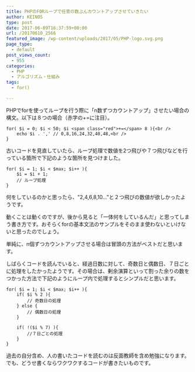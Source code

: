 ```yaml
---
title: PHPのFORループで任意の数ぶんカウントアップさせていきたい
author: KEINOS
type: post
date: 2017-06-09T16:37:59+00:00
url: /20170610_2566
featured_image: /wp-content/uploads/2017/05/PHP-logo.svg.png
page_type:
  - default
post_views_count:
  - 955
categories:
  - PHP
  - アルゴリズム・仕組み
tags:
  - for()

---
```

PHPでforを使ってループを行う際に「n数ずつカウントアップ」させたい場合の構文。以下は８つの場合（赤字の+=に注目）。

<pre><code class="php">for( $i = 0; $i &lt; 50; $i &lt;span class="red">+=&lt;/span> 8 ){&lt;br />
    echo $i . ',' // 0,8,16,24,32,40,48,&lt;br />
}</code></pre>

古いコードを見直していたら、ループ処理で数値を2つ飛びや７つ飛びなどを行っている箇所で下記のような箇所を見つけました。

<pre class="hljs"><code class='php'>for( $i = 1; $i &lt; $max; $i++ ){
    $i = $i + 1;
    // ループ処理
}</code></pre>

何をしているのかと思ったら、"2,4,6,8,10..."と２つ飛びの数値が欲しかったようです。

動くことは動くのですが、後から見ると「一体何をしているんだ」と思ってしまう書き方です。おそらくforの基本文法のサンプルをそのまま使わないといけないと思ったのでしょう。

単純に、n個ずつカウントアップさせる場合は冒頭の方法がベストだと思います。

しばらくコードを読んでいると、経過日数に対して、奇数日と偶数日、７日ごとに処理をしたかったようです。その場合は、剰余演算といって割った余りの数をつかった方法で下記のようにループ内で処理するとシンプルだと思います。

<pre class="hljs"><code class='php'>for( $i = 1; $i &lt; $max; $i++ ){
    if( $i % 2 ){
        // 奇数日の処理
    } else {
        // 偶数日の処理
    }

    if( !($i % 7) ){
        //７日ごとの処理
    }
}</code></pre>

過去の自分含め、人の書いたコードを読むのは反面教師を含め勉強になります。でも、どうせ書くならワクワクするコードが書きたいものです。
